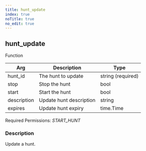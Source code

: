 ```yaml
---
title: hunt_update
index: true
noTitle: true
no_edit: true
---
```




<div class="vql_item"></div>


## hunt_update
<span class='vql_type pull-right page-header'>Function</span>



<div class="vqlargs"></div>

Arg | Description | Type
----|-------------|-----
hunt_id|The hunt to update|string (required)
stop|Stop the hunt|bool
start|Start the hunt|bool
description|Update hunt description|string
expires|Update hunt expiry|time.Time

Required Permissions: 
<i class="linkcolour label pull-right label-success">START_HUNT</i>

### Description

Update a hunt.

